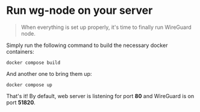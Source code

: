 # Run wg-node on your server

> When everything is set up properly, it's time to finally run WireGuard node.

Simply run the following command to build the necessary docker containers:

```shell
docker compose build
```

And another one to bring them up:

```shell
docker compose up
```

That's it! By default, web server is listening for port **80** and WireGuard is on port **51820**. 